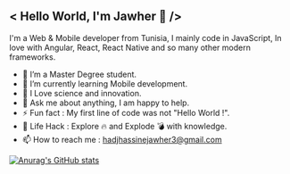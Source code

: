 ## < Hello World, I'm Jawher 👋 />

I'm a Web & Mobile developer from Tunisia, I mainly code in JavaScript, In love with Angular, React, React Native and so many other modern frameworks.

- 🔭 I’m a Master Degree student.
- 🌱 I’m currently learning Mobile development.
- 💓 I Love science and innovation.
- 💬 Ask me about anything, I am happy to help.
- ⚡️ Fun fact : My first line of code was not "Hello World !".
- 🎯 Life Hack : Explore 🔥 and Explode 💣 with knowledge.
- 📫 How to reach me : hadjhassinejawher3@gmail.com

[![Anurag's GitHub stats](https://github-readme-stats.vercel.app/api?HadjHassineJawher=anuraghazra)](https://github.com/anuraghazra/github-readme-stats)

